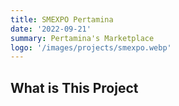 ```yaml
---
title: SMEXPO Pertamina
date: '2022-09-21'
summary: Pertamina's Marketplace
logo: '/images/projects/smexpo.webp'
---
```


## What is This Project


